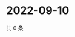 # 2022-09-10

共 0 条

<!-- BEGIN WEIBO -->
<!-- 最后更新时间 Sat Sep 10 2022 14:25:27 GMT+0800 (China Standard Time) -->

<!-- END WEIBO -->
